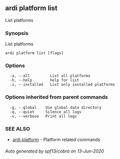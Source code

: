 ## ardi platform list

List platforms

### Synopsis


List platforms

```
ardi platform list [flags]
```

### Options

```
  -a, --all         List all platforms
  -h, --help        help for list
  -i, --installed   List only installed platforms
```

### Options inherited from parent commands

```
  -g, --global    Use global data directory
  -q, --quiet     Silence all logs
  -v, --verbose   Print all logs
```

### SEE ALSO

* [ardi platform](ardi_platform.md)	 - Platform related commands

###### Auto generated by spf13/cobra on 13-Jun-2020
